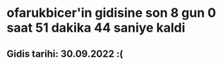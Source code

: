 # ofarukbicer'in gidisine son 8 gun 0 saat 51 dakika 44 saniye kaldi

## Gidis tarihi: 30.09.2022 :(
